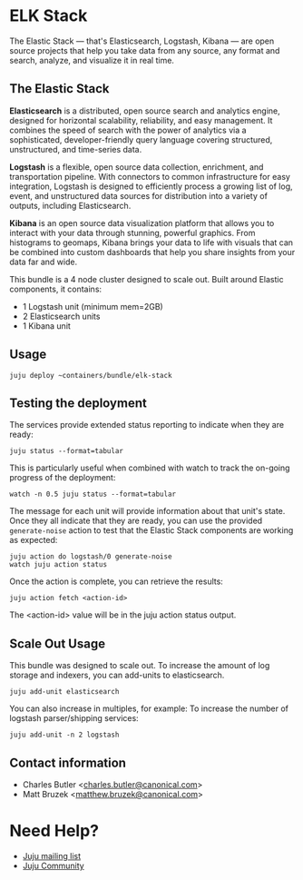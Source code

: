 # ELK Stack

The Elastic Stack — that's Elasticsearch, Logstash, Kibana — are open
source projects that help you take data from any source, any format and search,
analyze, and visualize it in real time.

## The Elastic Stack

**Elasticsearch** is a distributed, open source search and analytics engine,
designed for horizontal scalability, reliability, and easy management. It
combines the speed of search with the power of analytics via a sophisticated,
developer-friendly query language covering structured, unstructured, and
time-series data.

**Logstash** is a flexible, open source data collection, enrichment, and
transportation pipeline. With connectors to common infrastructure for easy
integration, Logstash is designed to efficiently process a growing list of log,
event, and unstructured data sources for distribution into a variety of outputs,
including Elasticsearch.

**Kibana** is an open source data visualization platform that allows you to
interact with your data through stunning, powerful graphics. From histograms to
geomaps, Kibana brings your data to life with visuals that can be combined into
custom dashboards that help you share insights from your data far and wide.


This bundle is a 4 node cluster designed to scale out.
Built around Elastic components, it contains:

- 1 Logstash unit (minimum mem=2GB)
- 2 Elasticsearch units
- 1 Kibana unit

## Usage

    juju deploy ~containers/bundle/elk-stack

## Testing the deployment

The services provide extended status reporting to indicate when they are ready:

    juju status --format=tabular

This is particularly useful when combined with watch to track the on-going
progress of the deployment:

    watch -n 0.5 juju status --format=tabular

The message for each unit will provide information about that unit's state.
Once they all indicate that they are ready, you can use the provided
`generate-noise` action to test that the Elastic Stack components are working
as expected:

    juju action do logstash/0 generate-noise
    watch juju action status

Once the action is complete, you can retrieve the results:

    juju action fetch <action-id>

The &lt;action-id&gt; value will be in the juju action status output.

## Scale Out Usage

This bundle was designed to scale out. To increase the amount of log storage and indexers, you can add-units to elasticsearch.

    juju add-unit elasticsearch

You can also increase in multiples, for example: To increase the number of logstash parser/shipping services:

    juju add-unit -n 2 logstash


## Contact information

- Charles Butler &lt;charles.butler@canonical.com&gt;
- Matt Bruzek &lt;matthew.bruzek@canonical.com&gt;

# Need Help?

- [Juju mailing list](https://lists.ubuntu.com/mailman/listinfo/juju)
- [Juju Community](https://jujucharms.com/community)
